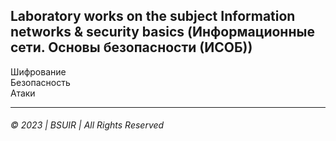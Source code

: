 ## Laboratory works on the subject Information networks & security basics (Информационные сети. Основы безопасности (ИСОБ))

Шифрование  
Безопасность  
Атаки  
___  

###### © 2023  | BSUIR | All Rights Reserved
